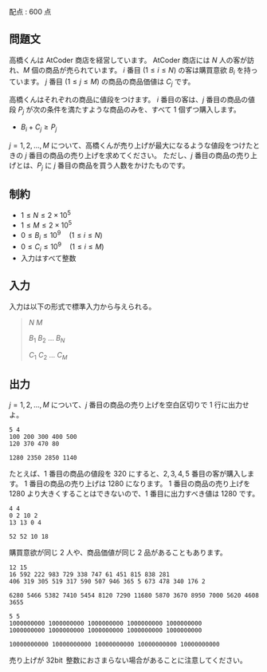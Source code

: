配点 : $600$ 点

## 問題文

高橋くんは AtCoder 商店を経営しています。
AtCoder 商店には $N$ 人の客が訪れ、$M$ 個の商品が売られています。
$i$ 番目 $(1\leq i\leq N)$ の客は購買意欲 $B _ i$ を持っています。
$j$ 番目 $(1\leq j\leq M)$ の商品の商品価値は $C _ j$ です。

高橋くんはそれぞれの商品に値段をつけます。
$i$ 番目の客は、$j$ 番目の商品の値段 $P _ j$ が次の条件を満たすような商品のみを、すべて $1$ 個ずつ購入します。

- $B _ i+C _ j\geq P _ j$

$j=1,2,\ldots,M$ について、高橋くんが売り上げが最大になるような値段をつけたときの $j$ 番目の商品の売り上げを求めてください。
ただし、$j$ 番目の商品の売り上げとは、$P _ j$ に $j$ 番目の商品を買う人数をかけたものです。

## 制約

- $1\leq N\leq2\times10^5$
- $1\leq M\leq2\times10^5$
- $0\leq B _ i\leq10^9\quad(1\leq i\leq N)$
- $0\leq C _ i\leq10^9\quad(1\leq i\leq M)$
- 入力はすべて整数

## 入力

入力は以下の形式で標準入力から与えられる。

> $N$ $M$
> 
> $B _ 1$ $B _ 2$ $\ldots$ $B _ N$
> 
> $C _ 1$ $C _ 2$ $\ldots$ $C _ M$

## 出力

$j=1,2,\ldots,M$ について、$j$ 番目の商品の売り上げを空白区切りで $1$ 行に出力せよ。

```input1
5 4
100 200 300 400 500
120 370 470 80
```

```output1
1280 2350 2850 1140
```

たとえば、$1$ 番目の商品の値段を $320$ にすると、$2,3,4,5$ 番目の客が購入します。
$1$ 番目の商品の売り上げは $1280$ になります。
$1$ 番目の商品の売り上げを $1280$ より大きくすることはできないので、$1$ 番目に出力すべき値は $1280$ です。

```input2
4 4
0 2 10 2
13 13 0 4
```

```output2
52 52 10 18
```

購買意欲が同じ $2$ 人や、商品価値が同じ $2$ 品があることもあります。

```input3
12 15
16 592 222 983 729 338 747 61 451 815 838 281
406 319 305 519 317 590 507 946 365 5 673 478 340 176 2
```

```output3
6280 5466 5382 7410 5454 8120 7290 11680 5870 3670 8950 7000 5620 4608 3655
```

```input4
5 5
1000000000 1000000000 1000000000 1000000000 1000000000
1000000000 1000000000 1000000000 1000000000 1000000000
```

```output4
10000000000 10000000000 10000000000 10000000000 10000000000
```

売り上げが $32\operatorname{bit}$ 整数におさまらない場合があることに注意してください。